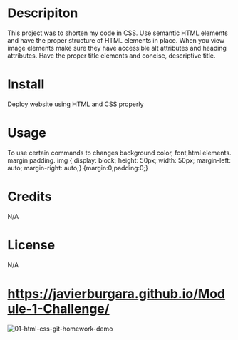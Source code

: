 # Descripiton
This project was to shorten my code in CSS. Use semantic HTML elements and have the proper structure of HTML elements in place. When you view image elements make sure they have accessible alt attributes and heading attributes. Have the proper title elements and concise, descriptive title.

# Install
Deploy website using HTML and CSS properly

# Usage
To use certain commands to changes background color, font,html elements. margin padding. img { display: block;  height: 50px;  width: 50px;  margin-left: auto;  margin-right: auto;}
{margin:0;padding:0;}

# Credits
N/A

# License
N/A

# https://javierburgara.github.io/Module-1-Challenge/

![01-html-css-git-homework-demo](https://github.com/JavierBurgara/Module-1-Challenge/assets/135621096/5353968e-0033-4580-a0e3-3e27d9f0b1fe)
